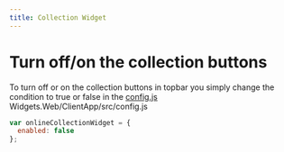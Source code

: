 ```yaml
---
title: Collection Widget
---
```


# Turn off/on the collection buttons

To turn off or on the collection buttons in topbar you simply change the condition to true or false in the [config.js](https://github.com/bcc-code/bcc-widgets/blob/master/Widgets.Web/ClientApp/src/config.js)
Widgets.Web/ClientApp/src/config.js

```js
var onlineCollectionWidget = {
  enabled: false
};
```


